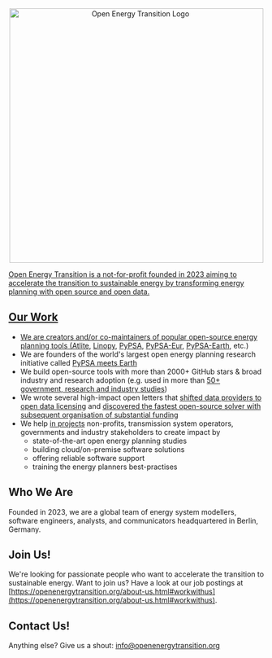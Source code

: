 <div align="center">
<picture>
  <source srcset="https://github.com/open-energy-transition/oet-website/blob/main/assets/img/oet-logo-red-n-subtitle.png?raw=true">
  <img alt="Open Energy Transition Logo" width="500px" src="https://github.com/open-energy-transition/oet-website/blob/main/assets/img/oet-logo-red-n-subtitle.png?raw=true">
  <a href="https://www.openenergytransition.org/"</a>
</picture>
</div>


Open Energy Transition is a not-for-profit founded in 2023 aiming to accelerate the transition to sustainable energy by transforming energy planning with open source and open data.

## Our Work

- We are creators and/or co-maintainers of popular open-source energy planning tools ([Atlite](https://atlite.readthedocs.io/en/latest/), [Linopy](https://linopy.readthedocs.io/en/latest/), [PyPSA](https://pypsa.readthedocs.io/en/latest/index.html), [PyPSA-Eur](https://pypsa-eur.readthedocs.io/en/latest/), [PyPSA-Earth](https://pypsa-earth.readthedocs.io/en/latest/), etc.)
- We are founders of the world's largest open energy planning research initiative called [PyPSA meets Earth](https://pypsa-meets-earth.github.io/) 
- We build open-source tools with more than 2000+ GitHub stars & broad industry and research adoption (e.g. used in more than [50+ government, research and industry studies](https://pypsa.readthedocs.io/en/latest/users.html#companies-governmental-and-non-governmental-organisations))
- We wrote several high-impact open letters that [shifted data providers to open data licensing](https://zenodo.org/records/7549853) and [discovered the fastest open-source solver with subsequent organisation of substantial funding ](https://zenodo.org/records/6534004)
- We help [in projects](https://openenergytransition.org/projects.html) non-profits, transmission system operators, governments and industry stakeholders to create impact by 
  - state-of-the-art open energy planning studies
  - building cloud/on-premise software solutions
  - offering reliable software support
  - training the energy planners best-practises

## Who We Are

Founded in 2023, we are a global team of energy system modellers, software engineers, analysts, and communicators headquartered in Berlin, Germany.


## Join Us!

We're looking for passionate people who want to accelerate the transition to sustainable energy.
Want to join us?
Have a look at our job postings at [https://openenergytransition.org/about-us.html#workwithus](https://openenergytransition.org/about-us.html#workwithus).


## Contact Us!

Anything else? Give us a shout: [info@openenergytransition.org](mailto:info@openenergytransiton.org)
